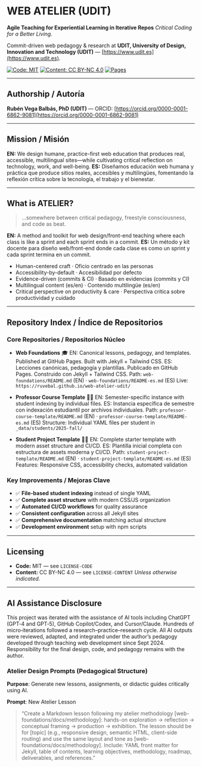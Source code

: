 # WEB ATELIER (UDIT)

**Agile Teaching for Experiential Learning in Iterative Repos**
_Critical Coding for a Better Living._

Commit-driven web pedagogy & research at **UDIT, University of Design, Innovation and Technology (UDIT)** — [https://www.udit.es](https://www.udit.es).

[![Code: MIT](https://img.shields.io/badge/code-MIT-informational.svg)](./LICENSE-CODE)
[![Content: CC BY-NC 4.0](https://img.shields.io/badge/content-CC%20BY--NC%204.0-blue.svg)](./LICENSE-CONTENT)
[![Pages](https://img.shields.io/badge/Pages-live-success.svg)](#)

---

## Authorship / Autoría

**Rubén Vega Balbás, PhD (UDIT)** — ORCID: [https://orcid.org/0000-0001-6862-9081](https://orcid.org/0000-0001-6862-9081)

---

## Mission / Misión

**EN:** We design humane, practice-first web education that produces real, accessible, multilingual sites—while cultivating critical reflection on technology, work, and well-being.
**ES:** Diseñamos educación web humana y práctica que produce sitios reales, accesibles y multilingües, fomentando la reflexión crítica sobre la tecnología, el trabajo y el bienestar.

---

## What is ATELIER?

> …somewhere between critical pedagogy, freestyle consciousness, and code as beat.

**EN:** A method and toolkit for web design/front-end teaching where each class is like a sprint and each sprint ends in a commit.
**ES:** Un método y kit docente para diseño web/front-end donde cada clase es como un sprint y cada sprint termina en un commit.

- Human-centered craft · Oficio centrado en las personas
- Accessibility-by-default · Accesibilidad por defecto
- Evidence-driven (commits & CI) · Basado en evidencias (commits y CI)
- Multilingual content (es/en) · Contenido multilingüe (es/en)
- Critical perspective on productivity & care · Perspectiva crítica sobre productividad y cuidado

---

## Repository Index / Índice de Repositorios

### Core Repositories / Repositorios Núcleo

- **Web Foundations** 🎓
  EN: Canonical lessons, pedagogy, and templates. Published at GitHub Pages. Built with Jekyll + Tailwind CSS.
  ES: Lecciones canónicas, pedagogía y plantillas. Publicado en GitHub Pages. Construido con Jekyll + Tailwind CSS.
  Path: `web-foundations/README.md` (EN) · `web-foundations/README-es.md` (ES)
  Live: `https://ruvebal.github.io/web-atelier-udit/`

- **Professor Course Template** 👨‍🏫
  EN: Semester-specific instance with student indexing by individual files.
  ES: Instancia específica de semestre con indexación estudiantil por archivos individuales.
  Path: `professor-course-template/README.md` (EN) · `professor-course-template/README-es.md` (ES)
  Structure: Individual YAML files per student in `_data/students/2025-fall/`

- **Student Project Template** 👩‍🎓
  EN: Complete starter template with modern asset structure and CI/CD.
  ES: Plantilla inicial completa con estructura de assets moderna y CI/CD.
  Path: `student-project-template/README.md` (EN) · `student-project-template/README-es.md` (ES)
  Features: Responsive CSS, accessibility checks, automated validation

### Key Improvements / Mejoras Clave

- ✅ **File-based student indexing** instead of single YAML
- ✅ **Complete asset structure** with modern CSS/JS organization
- ✅ **Automated CI/CD workflows** for quality assurance
- ✅ **Consistent configuration** across all Jekyll sites
- ✅ **Comprehensive documentation** matching actual structure
- ✅ **Development environment** setup with npm scripts

---

## Licensing

- **Code:** MIT — see `LICENSE-CODE`
- **Content:** CC BY-NC 4.0 — see `LICENSE-CONTENT`
  _Unless otherwise indicated._

---

## AI Assistance Disclosure

This project was iterated with the assistance of AI tools including ChatGPT (GPT‑4 and GPT‑5), GitHub Copilot/Codex, and Cursor/Claude. Hundreds of micro‑iterations followed a research–practice–research cycle. All AI outputs were reviewed, adapted, and integrated under the author’s pedagogy developed through teaching web development since Sept 2024. Responsibility for the final design, code, and pedagogy remains with the author.

### Atelier Design Prompts (Pedagogical Structure)

**Purpose**: Generate new lessons, assignments, or didactic guides critically using AI.

**Prompt**: New Atelier Lesson

> “Create a Markdown lesson following my atelier methodology [web-foundations/docs/methodology]: hands-on exploration → reflection → conceptual framing → production → exhibition.
> The lesson should be for [topic] (e.g., responsive design, semantic HTML, client-side routing) and use the same layout and tone as [web-foundations/docs/methodology].
> Include: YAML front matter for Jekyll, table of contents, learning objectives, methodology, roadmap, deliverables, and references.”
